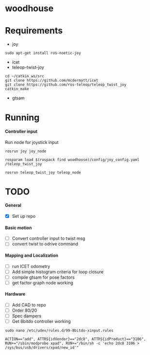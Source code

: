 # woodhouse

# Requirements 
* joy

```sudo apt-get install ros-noetic-joy```

* icet 
* teleop-twist-joy
```
cd ~/catkin_ws/src
git clone https://github.com/mcdermatt/icet
git clone https://github.com/ros-teleop/teleop_twist_joy
catkin_make
```

* gtsam

# Running

#### Controller input

Run node for joystick input

```rosrun joy joy_node```

```rosparam load $(rospack find woodhouse)/config/joy_config.yaml /teleop_twist_joy```

```rosrun teleop_twist_joy teleop_node```

# TODO

#### General
* [X] Set up repo

#### Basic motion

* [ ] Convert controller input to twist msg
* [ ] convert twist to odrive command

#### Mapping and Localization

* [ ] run ICET odometry
* [ ] Add simple histogram criteria for loop closure
* [ ] compile gtsam for pose factors
* [ ] get factor graph node working 

#### Hardware

* [ ] Add CAD to repo
* [ ] Order 80/20
* [ ] Spec dampers
* [ ] Get 8bitdo controller working
 
 ```sudo nano /etc/udev/rules.d/99-8bitdo-xinput.rules ```

   ```ACTION=="add", ATTRS{idVendor}=="2dc8", ATTRS{idProduct}=="3106", RUN+="/sbin/modprobe xpad", RUN+="/bin/sh -c 'echo 2dc8 3106 > /sys/bus/usb/drivers/xpad/new_id'"```
